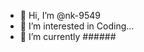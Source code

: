 - 👋 Hi, I’m @nk-9549
- 👀 I’m interested in Coding...
- 🌱 I’m currently ######



<!---
nk-9549/nk-9549 is a ✨ special ✨ repository because its `README.md` (this file) appears on your GitHub profile.
You can click the Preview link to take a look at your changes.
--->
